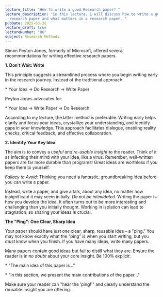 ```yaml
---
lecture_title: "How to write a good Research paper? "
lecture_description: "In this lecture, I will discuss how to write a good
  research paper and what matters in a research paper. "
pubDate: 2025-03-26
lecture_draft: true
lectureNumber: "06"
subject: Research Methods
---
```

Simon Peyton Jones, formerly of Microsoft, offered several recommendations for writing effective research papers.

**1\. Don't Wait: Write**

This principle suggests a streamlined process where you begin writing early in the research journey. Instead of the traditional approach:

\* Your Idea -> Do Research -> Write Paper

Peyton Jones advocates for:

\* Your Idea -> Write Paper -> Do Research

According to my lecture, the latter method is preferable. Writing early helps clarify and focus your ideas, crystallize your understanding, and identify gaps in your knowledge. This approach facilitates dialogue, enabling reality checks, critical feedback, and effective collaboration.

**2\. Identify Your Key Idea**

The aim is to convey a _useful and re-usable insight_ to the reader. Think of it as infecting their mind with your idea, like a virus. Remember, well-written papers are far more durable than programs! Great ideas are worthless if you keep them to yourself.

_Fallacy to Avoid:_ Thinking you need a fantastic, groundbreaking idea before you can write a paper.

Instead, write a paper, and give a talk, about any idea, no matter how insignificant it may seem initially. _Do not be intimidated_. Writing the paper is how you develop the idea. It often turns out to be more interesting and challenging than you initially thought. Working in isolation can lead to stagnation, so sharing your ideas is crucial.

**The "Ping": One Clear, Sharp Idea**

Your paper should have just _one_ clear, sharp, reusable idea – a "ping." You may not know exactly what the "ping" is when you start writing, but you _must_ know when you finish. If you have many ideas, write many papers.

Many papers contain good ideas but fail to distill what they are. Ensure the reader is in _no doubt_ about your core insight. Be 100% explicit:

\* "The main idea of this paper is..."

\* "In this section, we present the main contributions of the paper..."

Make sure your reader can "hear the 'ping!'" and clearly understand the reusable insight you are offering.